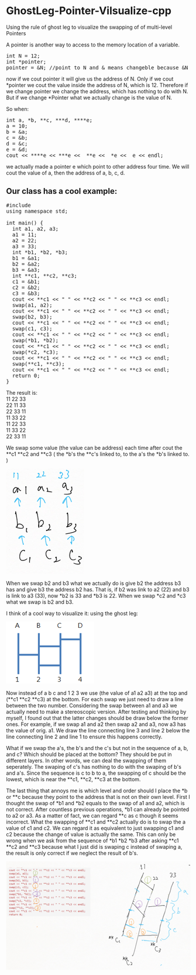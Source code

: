 # GhostLeg-Pointer-Vilsualize-cpp
Using the rule of ghost leg to visualize the swapping of of multi-level Pointers<br>

A pointer is another way to access to the memory location of a variable.

<pre>
int N = 12;
int *pointer;
pointer = &N; //point to N and & means changeble because &N means the address of N.
</pre>

now if we cout pointer it will give us the address of N. Only if we cout *pointer we cout the value inside the address of N, which is 12. Therefore if we change pointer we change the address, which has nothing to do with N. But if we change *Pointer what we actually change is the value of N.<br>

So when:

<pre>
int a, *b, **c, ***d, ****e;
a = 10;
b = &a;
c = &b;
d = &c;
e = &d;
cout << ****e << ***e <<  **e <<  *e <<  e << endl;</pre>

we actually made a pointer e which point to other address four time. We will cout the value of a, then the address of a, b, c, d.<br>

## Our class has a cool example:

<pre>
#include <iostream>
using namespace std;

int main() {
  int a1, a2, a3;
  a1 = 11;
  a2 = 22;
  a3 = 33;
  int *b1, *b2, *b3;
  b1 = &a1;
  b2 = &a2;
  b3 = &a3;
  int **c1, **c2, **c3;
  c1 = &b1;
  c2 = &b2;
  c3 = &b3;
  cout << **c1 << " " << **c2 << " " << **c3 << endl;
  swap(a1, a2);
  cout << **c1 << " " << **c2 << " " << **c3 << endl;
  swap(b2, b3);
  cout << **c1 << " " << **c2 << " " << **c3 << endl;
  swap(c1, c3);
  cout << **c1 << " " << **c2 << " " << **c3 << endl;
  swap(*b1, *b2);
  cout << **c1 << " " << **c2 << " " << **c3 << endl;
  swap(*c2, *c3);
  cout << **c1 << " " << **c2 << " " << **c3 << endl;
  swap(**c1, **c3);
  cout << **c1 << " " << **c2 << " " << **c3 << endl;
  return 0;
}
</pre>

The result is:<br>
11 22 33<br>
22 11 33<br>
22 33 11<br>
11 33 22<br>
11 22 33<br>
11 33 22<br>
22 33 11<br>

We swap some value (the value can be address) each time after cout the **c1 **c2 and **c3 ( the *b's the **c's linked to, to the a's the *b's linked to. )

![Logo](images/first.png)

When we swap b2 and b3 what we actually do is give b2 the address b3 has and give b3 the address b2 has. That is, if b2 was link to a2 (22) and b3 is link to a3 (33), now *b2 is 33 and *b3 is 22. When we swap *c2 and *c3 what we swap is b2 and b3. <br>

I think of a cool way to visualize it: using the ghost leg:

![Logo](images/leg.png)

Now instead of a b c and 1 2 3 we use (the value of a1 a2 a3) at the top and (**c1 **c2 **c3) at the bottom. For each swap we just need to draw a line between the two number. Considering the swap between a1 and a3 we actually need to make a stereoscopic version. After testing and thinking by myself, I found out that the latter changes should be draw below the former ones. For example, if we swap a1 and a2 then swap a2 and a3, now a3 has the value of orig. a1. We draw the line connecting line 3 and line 2 below the line connecting line 2 and line 1 to ensure this happens correctly.<br>

What if we swap the a's, the b's and the c's but not in the sequence of a, b, and c? Which should be placed at the bottom? They should be put in different layers. In other words, we can deal the swapping of them seperately. The swaping of c's has nothing to do with the swaping of b's and a's. Since the sequence is c to b to a, the swapping of c should be the lowest, which is near the **c1, **c2, **c3 at the bottom.<br>

The last thing that annoys me is which level and order should I place the *b or **c because they point to the address that is not on their own level. First I thought the swap of *b1 and *b2 equals to the swap of a1 and a2, which is not correct. After countless previous operations, *b1 can already be pointed to a2 or a3. As a matter of fact, we can regard **c as c though it seems incorrect. What the swapping of **c1 and **c2 actually do is to swap the a value of c1 and c2. We can regard it as equivalent to just swapping c1 and c2 because the change of value is actually the same. This can only be wrong when we ask from the sequence of *b1 *b2 *b3 after asking **c1 **c2 and **c3 because what I just did is swaping c instead of swaping a, the result is only correct if we neglect the result of b's.

![Logo](images/result.png)


